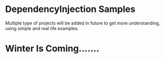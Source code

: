 # DependencyInjection Samples

Multiple type of projects will be added in future to get more understanding, using simple and real life examples.

# Winter Is Coming.......
